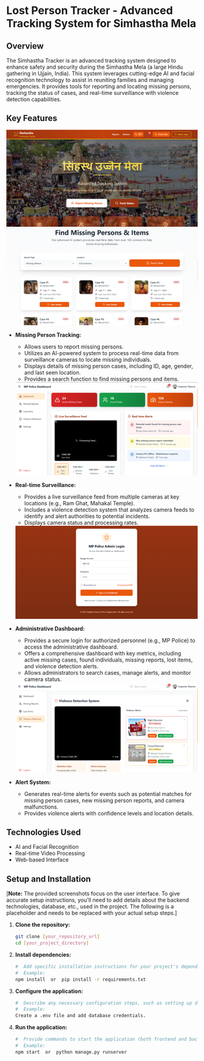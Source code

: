 # Lost Person Tracker - Advanced Tracking System for Simhastha Mela

## Overview

The Simhastha Tracker is an advanced tracking system designed to enhance safety and security during the Simhastha Mela (a large Hindu gathering in Ujjain, India). This system leverages cutting-edge AI and facial recognition technology to assist in reuniting families and managing emergencies. It provides tools for reporting and locating missing persons, tracking the status of cases, and real-time surveillance with violence detection capabilities.

## Key Features
  <img src="assets/ss_1.png"/>
  <img src="assets/ss_2.png"/>

* **Missing Person Tracking:**
    * Allows users to report missing persons.
    * Utilizes an AI-powered system to process real-time data from surveillance cameras to locate missing individuals.
    * Displays details of missing person cases, including ID, age, gender, and last seen location.
    * Provides a search function to find missing persons and items.
  
  <img src="assets/ss_4.png"/>
* **Real-time Surveillance:**
    * Provides a live surveillance feed from multiple cameras at key locations (e.g., Ram Ghat, Mahakal Temple).
    * Includes a violence detection system that analyzes camera feeds to identify and alert authorities to potential incidents.
    * Displays camera status and processing rates.
  
  <img src="assets/ss_3.png"/>
* **Administrative Dashboard:**
    * Provides a secure login for authorized personnel (e.g., MP Police) to access the administrative dashboard.
    * Offers a comprehensive dashboard with key metrics, including active missing cases, found individuals, missing reports, lost items, and violence detection alerts.
    * Allows administrators to search cases, manage alerts, and monitor camera status.
  
  <img src="assets/ss_5.png"/>
* **Alert System:**
    * Generates real-time alerts for events such as potential matches for missing person cases, new missing person reports, and camera malfunctions.
    * Provides violence alerts with confidence levels and location details.

## Technologies Used

* AI and Facial Recognition
* Real-time Video Processing
* Web-based Interface

## Setup and Installation

[**Note:** The provided screenshots focus on the user interface.  To give accurate setup instructions, you'll need to add details about the backend technologies, database, etc., used in the project.  The following is a placeholder and needs to be replaced with your actual setup steps.]

1.  **Clone the repository:**

    ```bash
    git clone [your_repository_url]
    cd [your_project_directory]
    ```

2.  **Install dependencies:**

    ```bash
    #  Add specific installation instructions for your project's dependencies
    #  Example:
    npm install  or  pip install -r requirements.txt
    ```

3.  **Configure the application:**

    ```bash
    #  Describe any necessary configuration steps, such as setting up database connections, API keys, etc.
    #  Example:
    Create a .env file and add database credentials.
    ```

4.  **Run the application:**

    ```bash
    #  Provide commands to start the application (both frontend and backend if applicable)
    #  Example:
    npm start  or  python manage.py runserver
    ```